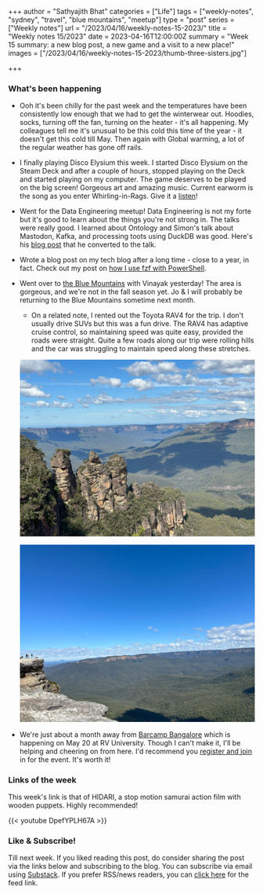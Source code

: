 +++
author = "Sathyajith Bhat"
categories = ["Life"]
tags = ["weekly-notes", "sydney", "travel", "blue mountains", "meetup"]
type = "post"
series = ["Weekly notes"]
url = "/2023/04/16/weekly-notes-15-2023/"
title = "Weekly notes 15/2023"
date = 2023-04-16T12:00:00Z
summary = "Week 15 summary: a new blog post, a new game and a visit to a new place!"
images = ["/2023/04/16/weekly-notes-15-2023/thumb-three-sisters.jpg"]

+++

### What's been happening

* Ooh it's been chilly for the past week and the temperatures have been consistently low enough that we had to get the winterwear out. Hoodies, socks, turning off the fan, turning on the heater - it's all happening. My colleagues tell me it's unusual to be this cold this time of the year - it doesn't get this cold till May. Then again with Global warming, a lot of the regular weather has gone off rails.

* I finally playing Disco Elysium this week. I started Disco Elysium on the Steam Deck and after a couple of hours, stopped playing on the Deck and started playing on my computer. The game deserves to be played on the big screen! Gorgeous art and amazing music. Current earworm is the song as you enter Whirling-in-Rags. Give it a [listen](https://www.youtube.com/watch?v=Kkjmos0tjbc&list=PLLUcnrDRAU5q3_op2ubt9sKqqvSTWFw2h&index=2)!

* Went for the Data Engineering meetup! Data Engineering is not my forte but it's good to learn about the things you're not strong in. The talks were really good. I learned about Ontology and Simon's talk about Mastodon, Kafka, and processing toots using DuckDB was good. Here's his [blog post](https://simonaubury.com/posts/202302_mastodon_duckdb/) that he converted to the talk.

* Wrote a blog post on my tech blog after a long time - close to a year, in fact. Check out my post on [how I use fzf with PowerShell](https://sathyasays.com/2023/04/11/powershell-fzf-psfzf/).

* Went over to [the Blue Mountains](https://en.wikipedia.org/wiki/Blue_Mountains_(New_South_Wales)) with Vinayak yesterday! The area is gorgeous, and we're not in the fall season yet. Jo & I will probably be returning to the Blue Mountains sometime next month.
    * On a related note, I rented out the Toyota RAV4 for the trip. I don't usually drive SUVs but this was a fun drive. The RAV4 has adaptive cruise control, so maintaining speed was quite easy, provided the roads were straight. Quite a few roads along our trip were rolling hills and the car was struggling to maintain speed along these stretches.

    ![View of the Three Sisters from Echo Point Lookout](thumb-three-sisters.jpg "View of the Three Sisters from Echo Point Lookout")

    ![View of the Lincoln’s Rock](lincoln-rock.jpg "View of Lincoln’s Rock")

*  We're just about a month away from [Barcamp Bangalore](https://barcampbangalore.com/bcb/) which is happening on May 20 at RV University. Though I can't make it, I'll be helping and cheering on from here. I'd recommend you [register and join](https://planning.barcampbangalore.com/register-for-barcamp-bangalore-2023/) in for the event. It's worth it!

### Links of the week

This week's link is that of HIDARI, a stop motion samurai action film with wooden puppets. Highly recommended! 

{{< youtube DpefYPLH67A >}}

### Like & Subscribe!

Till next week. If you liked reading this post, do consider sharing the post via the links below and subscribing to the blog. You can subscribe via email using [Substack](https://sathyabhat.substack.com/). If you prefer RSS/news readers, you can [click here](https://sathyabh.at/index.xml) for the feed link.
